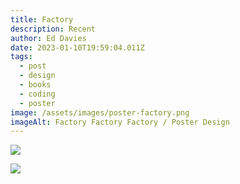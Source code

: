 ```yaml
---
title: Factory
description: Recent
author: Ed Davies
date: 2023-01-10T19:59:04.011Z
tags:
  - post
  - design
  - books
  - coding
  - poster
image: /assets/images/poster-factory.png
imageAlt: Factory Factory Factory / Poster Design
---
```

![](/assets/images/12-12-22-snow-fence.jpg)

![](/assets/images/12-12-22-icy.jpg)